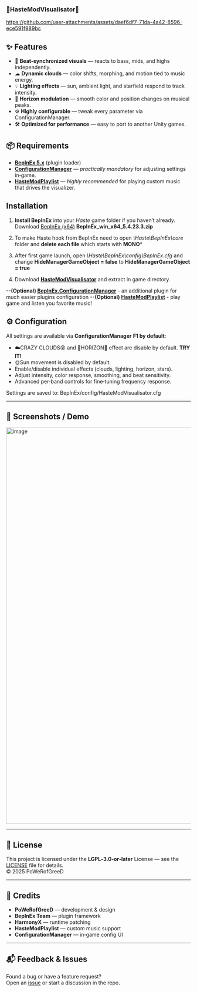 ### 🎵HasteModVisualisator🎵

https://github.com/user-attachments/assets/daef6df7-71da-4a42-8596-ece591f989bc






## ✨ Features

- 🎵 **Beat‑synchronized visuals** — reacts to bass, mids, and highs independently.
- ☁ **Dynamic clouds** — color shifts, morphing, and motion tied to music energy.
- 💡 **Lighting effects** — sun, ambient light, and starfield respond to track intensity.
- 🌅 **Horizon modulation** — smooth color and position changes on musical peaks.
- ⚙ **Highly configurable** — tweak every parameter via ConfigurationManager.
- 🛠 **Optimized for performance** — easy to port to another Unity games.

## 📦 Requirements

- **[BepInEx 5.x](https://github.com/BepInEx/BepInEx/releases)** (plugin loader)
- **[ConfigurationManager](https://github.com/BepInEx/BepInEx.ConfigurationManager)** — *practically mandatory* for adjusting settings in‑game.
- **[HasteModPlaylist](https://github.com/powerofgreed/HasteModPlaylist-release)** — *highly recommended* for playing custom music that drives the visualizer.

## Installation
1. **Install BepInEx** into your *Haste* game folder if you haven’t already.
Download [BepInEx (x64)](https://github.com/BepInEx/BepInEx/releases)  **BepInEx_win_x64_5.4.23.3.zip**

2. To make Haste hook from BepInEx need to open *\Haste\BepInEx\core* folder and  **delete each file** which starts with **MONO***

3. After first game launch, open *\Haste\BepInEx\config\BepInEx.cfg* and change **HideManagerGameObject = false** to **HideManagerGameObject = true**

4. Download  [**HasteModVisualisator**](https://github.com/powerofgreed/HasteModVisualisator-release/releases/) and extract in game directory.

  **--(Optional) [BepInEx.ConfigurationManager](https://github.com/BepInEx/BepInEx.ConfigurationManager)** - an additional plugin for much easier plugins configuration
  **--(Optional) [HasteModPlaylist](https://github.com/powerofgreed/HasteModPlaylist-release)** - play game and listen you favorite music!

## ⚙ Configuration

All settings are available via **ConfigurationManager**
**F1 by default**:
- ☁️CRAZY CLOUDS😵 and 🌅HORIZON🌄 effect are disable by default. **TRY IT!**
- 🌞Sun movement is disabled by default.
- Enable/disable individual effects (clouds, lighting, horizon, stars).
- Adjust intensity, color response, smoothing, and beat sensitivity.
- Advanced per‑band controls for fine‑tuning frequency response.

Settings are saved to:
BepInEx/config/HasteModVisualisator.cfg

---

## 📸 Screenshots / Demo

<img width="1920" height="1080" alt="image" src="https://github.com/user-attachments/assets/3cc0bd3d-62ec-4030-a188-217b7b3e2356" />


---

## 📝 License

This project is licensed under the **LGPL‑3.0‑or‑later** License — see the [LICENSE](LICENSE) file for details.  
© 2025 PoWeRofGreeD

---

## 🙌 Credits

- **PoWeRofGreeD** — development & design
- **BepInEx Team** — plugin framework
- **HarmonyX** — runtime patching
- **HasteModPlaylist** — custom music support
- **ConfigurationManager** — in‑game config UI

---

## 📬 Feedback & Issues

Found a bug or have a feature request?  
Open an [issue](https://github.com/powerofgreed/HasteModVisualisator-release/issues) or start a discussion in the repo.
